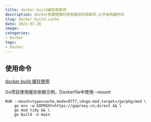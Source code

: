 ```yaml
---
title: docker build缓存依赖项
description: docker构建镜像时获取缓存的依赖项,以节省构建时间
slug: docker-build-cache
date: 2023-07-26
image:
categories:
- Docker
tags:
- Docker
---
```


## 使用命令
[docker build 缓存使用](https://docs.docker.com/engine/reference/builder/#run---mount)

Go项目使用缓存依赖示例，Dockerfile中使用--mount
```shell
RUN --mount=type=cache,mode=0777,id=go-mod,target=/go/pkg/mod \
    go env -w GOPROXY=https://goproxy.cn,direct && \
    go mod tidy && \
    go build -o main
```